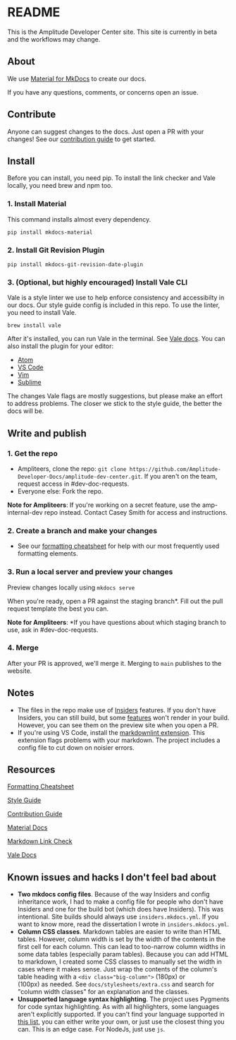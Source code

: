 <!-- markdownlint-disable-file -->

# README

This is the Amplitude Developer Center site. This site is currently in beta and the workflows may change.

## About

We use [Material for MkDocs](https://github.com/squidfunk/mkdocs-material) to create our docs. 

If you have any questions, comments, or concerns open an issue.

## Contribute

Anyone can suggest changes to the docs. Just open a PR with your changes! See our [contribution guide](CONTRIBUTING.md) to get started. 

## Install
  
  Before you can install, you need pip. To install the link checker and Vale locally, you need brew and npm too.

### 1. Install Material

This command installs almost every dependency.

`pip install mkdocs-material`

### 2. Install Git Revision Plugin

`pip install mkdocs-git-revision-date-plugin`
  
### 3. (Optional, but highly encouraged) Install Vale CLI
  
  Vale is a style linter we use to help enforce consistency and accessibilty in our docs. Our style guide config is included in this repo. To use the linter, you need to install Vale. 
  
  `brew install vale`
  
  After it's installed, you can run Vale in the terminal. See [Vale docs](https://docs.errata.ai/vale/cli). You can also install the plugin for your editor:
  - [Atom](https://github.com/errata-ai/vale-atom)
  - [VS Code](https://github.com/errata-ai/vale-vscode)
  - [Vim](https://github.com/dense-analysis/ale)
  - [Sublime](https://github.com/errata-ai/SubVale)

The changes Vale flags are mostly suggestions, but please make an effort to address problems. The closer we stick to the style guide, the better the docs will be.
  
## Write and publish

### 1. Get the repo 

- Ampliteers, clone the repo: `git clone https://github.com/Amplitude-Developer-Docs/amplitude-dev-center.git`. If you aren't on the team, request access in #dev-doc-requests.
- Everyone else: Fork the repo. 

**Note for Ampliteers**: If you're working on a secret feature, use the amp-internal-dev repo instead. Contact Casey Smith for access and instructions.
  
### 2. Create a branch and make your changes

  - See our [formatting cheatsheet](formatting-cheatsheet.md) for help with our most frequently used formatting elements. 

### 3. Run a local server and preview your changes

Preview changes locally using `mkdocs serve`
  
When you're ready, open a PR against the staging branch*. Fill out the pull request template the best you can.
  
 **Note for Ampliteers**: *If you have questions about which staging branch to use, ask in #dev-doc-requests.

### 4. Merge

After your PR is approved, we'll merge it. Merging to `main` publishes to the website.

## Notes
- The files in the repo make use of [Insiders](https://squidfunk.github.io/mkdocs-material/insiders/) features. If you don't have Insiders, you can still build, but some [features](https://squidfunk.github.io/mkdocs-material/insiders/#available-features) won't render in your build. However, you can see them on the preview site when you open a PR. 
- If you're using VS Code, install the [markdownlint extension](https://marketplace.visualstudio.com/items?itemName=DavidAnson.vscode-markdownlint). This extension flags problems with your markdown. The project includes a config file to cut down on noisier errors. 

## Resources

[Formatting Cheatsheet](formatting-cheatsheet.md)

[Style Guide](style-guide.md)

[Contribution Guide](CONTRIBUTING.md)

[Material Docs](https://squidfunk.github.io/mkdocs-material/)
  
[Markdown Link Check](https://github.com/tcort/markdown-link-check)

[Vale Docs](https://docs.errata.ai/)

## Known issues and hacks I don't feel bad about

- **Two mkdocs config files**. Because of the way Insiders and config inheritance work, I had to make a config file for people who don't have Insiders and one for the build bot (which does have Insiders). This was intentional. Site builds should always use `insiders.mkdocs.yml`. If you want to know more, read the dissertation I wrote in `insiders.mkdocs.yml`.
- **Column CSS classes**. Markdown tables are easier to write than HTML tables. However, column width is set by the width of the contents in the first cell for each column. This can lead to too-narrow column widths in some data tables (especially param tables). Because you can add HTML to markdown, I created some CSS classes to manually set the width in cases where it makes sense. Just wrap the contents of the column's table heading with a `<div class="big-column">` (180px) or <div class="med-column"> (100px) as needed. See `docs/stylesheets/extra.css` and search for "column width classes" for an explanation and the classes. 
- **Unsupported language syntax highlighting**. The project uses Pygments for code syntax highlighting. As with all highlighters, some languages aren't explicitly supported. If you can't find your language supported in [this list](https://pygments.org/languages/), you can either write your own, or just use the closest thing you can. This is an edge case. For NodeJs, just use `js`. 
